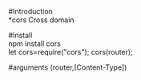 #Introduction  
*cors Cross domain   

#Install  
npm install cors  
let cors=require("cors");
cors(router);

#arguments
(router,[Content-Type])
